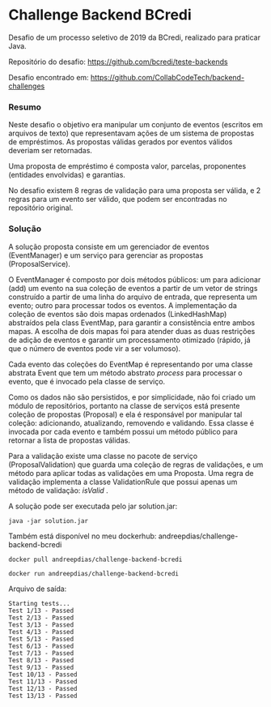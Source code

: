 # Challenge Backend BCredi

Desafio de um processo seletivo de 2019 da BCredi, realizado para praticar Java.

Repositório do desafio: https://github.com/bcredi/teste-backends

Desafio encontrado em: https://github.com/CollabCodeTech/backend-challenges

### Resumo

Neste desafio o objetivo era manipular um conjunto de eventos (escritos em arquivos de texto) que representavam ações de um sistema de propostas de empréstimos. As propostas válidas gerados por eventos válidos deveriam ser retornadas.

Uma proposta de empréstimo é composta valor, parcelas, proponentes (entidades envolvidas) e garantias.

No desafio existem 8 regras de validação para uma proposta ser válida, e 2 regras para um evento ser válido, que podem ser encontradas no repositório original.

### Solução

A solução proposta consiste em um gerenciador de eventos (EventManager) e um serviço para gerenciar as propostas (ProposalService).

O EventManager é composto por dois métodos públicos: um para adicionar (add) um evento na sua coleção de eventos a partir de um vetor de strings construído a partir de uma linha do arquivo de entrada, que representa um evento; outro para processar todos os eventos. A implementação da coleção de eventos são dois mapas ordenados (LinkedHashMap) abstraídos pela class EventMap, para garantir a consistência entre ambos mapas. A escolha de dois mapas foi para atender duas as duas restrições de adição de eventos e garantir um processamento otimizado (rápido, já que o número de eventos pode vir a ser volumoso). 

Cada evento das coleções do EventMap é representando por uma classe abstrata Event que tem um método abstrato *process* para processar o evento, que é invocado pela classe de serviço.

Como os dados não são persistidos, e por simplicidade, não foi criado um módulo de repositórios, portanto na classe de serviços está presente coleção de propostas (Proposal) e ela é responsável por manipular tal coleção: adicionando, atualizando, removendo e validando. Essa classe é invocada por cada evento e também possui um método público para retornar a lista de propostas válidas. 

Para a validação existe uma classe no pacote de serviço (ProposalValidation) que guarda uma coleção de regras de validações, e um método para aplicar todas as validações em uma Proposta. Uma regra de validação implementa a classe ValidationRule que possui apenas um método de validação: *isValid* .

A solução pode ser executada pelo jar solution.jar:

`java -jar solution.jar`

Também está disponível no meu dockerhub: andreepdias/challenge-backend-bcredi

`docker pull andreepdias/challenge-backend-bcredi`

`docker run andreepdias/challenge-backend-bcredi`

Arquivo de saída:

```
Starting tests...
Test 1/13 - Passed
Test 2/13 - Passed
Test 3/13 - Passed
Test 4/13 - Passed
Test 5/13 - Passed
Test 6/13 - Passed
Test 7/13 - Passed
Test 8/13 - Passed
Test 9/13 - Passed
Test 10/13 - Passed
Test 11/13 - Passed
Test 12/13 - Passed
Test 13/13 - Passed
```

